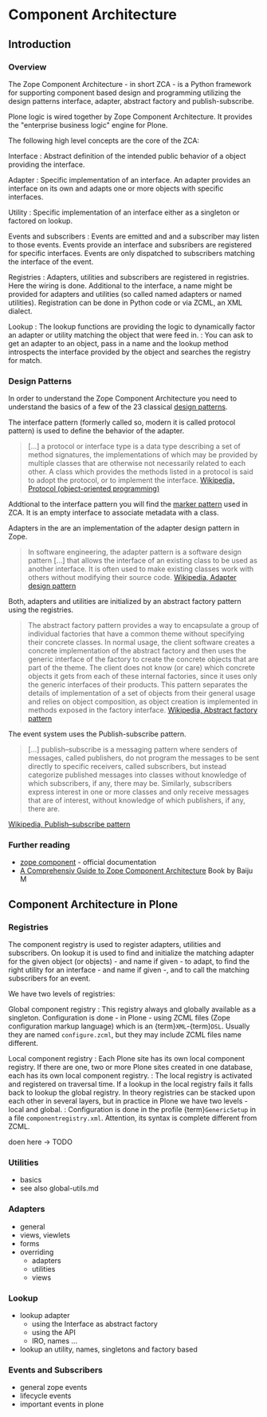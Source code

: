 # Component Architecture

## Introduction

### Overview

The Zope Component Architecture - in short ZCA - is a Python framework for supporting component based design and programming utilizing the design patterns interface, adapter, abstract factory and publish-subscribe.

Plone logic is wired together by Zope Component Architecture.
It provides the "enterprise business logic" engine for Plone.

The following high level concepts are the core of the ZCA:

Interface
: Abstract definition of the intended public behavior of a object providing the interface.

Adapter
: Specific implementation of an interface.
  An adapter provides an interface on its own and adapts one or more objects with specific interfaces.

Utility
: Specific implementation of an interface either as a singleton or factored on lookup.

Events and subscribers
: Events are emitted and and a subscriber may listen to those events.
  Events provide an interface and subsribers are registered for specific interfaces.
  Events are only dispatched to subscribers matching the interface of the event.

Registries
: Adapters, utilities and subscribers are registered in registries.
  Here the wiring is done.
  Additional to the interface, a name might be provided for adapters and utilities (so called named adapters or named utilities).
  Registration can be done in Python code or via ZCML, an XML dialect.

Lookup
: The lookup functions are providing the logic to dynamically factor an adapter or utility matching the object that were feed in.
: You can ask to get an adapter to an object, pass in a name and the lookup method introspects the interface provided by the object and searches the registry for match.

### Design Patterns

In order to understand the Zope Component Architecture you need to understand the basics of a few of the 23 classical [design patterns](https://en.wikipedia.org/wiki/Software_design_pattern).

The interface pattern (formerly called so, modern it is called protocol pattern) is used to define the behavior of the adapter.

> [...] a protocol or interface type is a data type describing a set of method signatures, the implementations of which may be provided by multiple classes that are otherwise not necessarily related to each other.
> A class which provides the methods listed in a protocol is said to adopt the protocol, or to implement the interface.
> [Wikipedia, Protocol (object-oriented programming)](https://en.wikipedia.org/wiki/Protocol_(object-oriented_programming))

Addtional to the interface pattern you will find the [marker pattern](https://en.wikipedia.org/wiki/Marker_interface_pattern) used in ZCA.
It is an empty interface to associate metadata with a class.

Adapters in the  are an implementation of the adapter design pattern in Zope.

> In software engineering, the adapter pattern is a software design pattern [...] that allows the interface of an existing class to be used as another interface.
> It is often used to make existing classes work with others without modifying their source code.
> [Wikipedia, Adapter design pattern](https://en.wikipedia.org/wiki/Adapter_pattern)

Both, adapters and utilities are initialized by an abstract factory pattern using the registries.

> The abstract factory pattern provides a way to encapsulate a group of individual factories that have a common theme without specifying their concrete classes.
> In normal usage, the client software creates a concrete implementation of the abstract factory and then uses the generic interface of the factory to create the concrete objects that are part of the theme.
> The client does not know (or care) which concrete objects it gets from each of these internal factories, since it uses only the generic interfaces of their products.
> This pattern separates the details of implementation of a set of objects from their general usage and relies on object composition, as object creation is implemented in methods exposed in the factory interface.
> [Wikipedia, Abstract factory pattern](https://en.wikipedia.org/wiki/Abstract_factory_pattern)

The event system uses the Publish-subscribe pattern.

> [...] publish–subscribe is a messaging pattern where senders of messages, called publishers, do not program the messages to be sent directly to specific receivers, called subscribers, but instead categorize published messages into classes without knowledge of which subscribers, if any, there may be.
> Similarly, subscribers express interest in one or more classes and only receive messages that are of interest, without knowledge of which publishers, if any, there are.

[Wikipedia, Publish–subscribe pattern](https://en.wikipedia.org/wiki/Publish%E2%80%93subscribe_pattern)

### Further reading

- [zope component](https://zopecomponent.readthedocs.io/en/latest/index.html) - official documentation
- [A Comprehensiv Guide to Zope Component Architecture](https://muthukadan.net/docs/zca.html#getting-started) Book by Baiju M


## Component Architecture in Plone

### Registries

The component registry is used to register adapters, utilities and subscribers.
On lookup it is used to find and initialize the matching adapter for the given object (or objects) - and name if given - to adapt, to find the right utility for an interface - and name if given -, and to call the matching subscribers for an event.

We have two levels of registries:

Global component registry
: This registry always and globally available as a singleton.
  Configuration is done - in Plone - using ZCML files (Zope configuration markup language) which is an {term}`XML`-{term}`DSL`.
  Usually they are named `configure.zcml`, but they may include ZCML files name different.

Local component registry
: Each Plone site has its own local component registry.
  If there are one, two or more Plone sites created in one database, each has its own local component registry.
: The local registry is activated and registered on traversal time.
  If a lookup in the local registry fails it falls back to lookup the global registry.
  In theory registries can be stacked upon each other in several layers, but in practice in Plone we have two levels - local and global.
: Configuration is done in the profile {term}`GenericSetup` in a file `componentregistry.xml`.
  Attention, its syntax is complete different from ZCML.

doen here -> TODO


### Utilities

- basics
- see also global-utils.md

### Adapters


- general
- views, viewlets
- forms
- overriding
  - adapters
  - utilities
  - views

### Lookup

- lookup adapter
  - using the Interface as abstract factory
  - using the API
  - IRO, names ...
- lookup an utility, names, singletons and factory based

### Events and Subscribers

- general zope events
- lifecycle events
- important events in plone